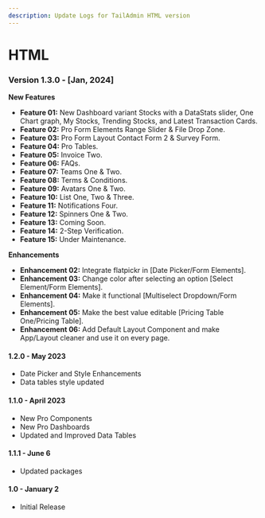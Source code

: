 ```yaml
---
description: Update Logs for TailAdmin HTML version
---
```


# HTML

### Version 1.3.0 - \[Jan, 2024]

**New Features**

* **Feature 01:** New Dashboard variant Stocks with a DataStats slider, One Chart graph, My Stocks, Trending Stocks, and Latest Transaction Cards.
* **Feature 02:** Pro Form Elements Range Slider & File Drop Zone.
* **Feature 03:** Pro Form Layout Contact Form 2 & Survey Form.
* **Feature 04:** Pro Tables.
* **Feature 05:** Invoice Two.
* **Feature 06:** FAQs.
* **Feature 07:** Teams One & Two.
* **Feature 08:** Terms & Conditions.
* **Feature 09:** Avatars One & Two.
* **Feature 10:** List One, Two & Three.
* **Feature 11:** Notifications Four.
* **Feature 12:** Spinners One & Two.
* **Feature 13:** Coming Soon.
* **Feature 14:** 2-Step Verification.
* **Feature 15:** Under Maintenance.

**Enhancements**

* **Enhancement 02:** Integrate flatpickr in \[Date Picker/Form Elements].
* **Enhancement 03:** Change color after selecting an option \[Select Element/Form Elements].
* **Enhancement 04:** Make it functional \[Multiselect Dropdown/Form Elements].
* **Enhancement 05:** Make the best value editable \[Pricing Table One/Pricing Table].
* **Enhancement 06:** Add Default Layout Component and make App/Layout cleaner and use it on every page.

#### 1.2.0 - May 2023

* Date Picker and Style Enhancements
* Data tables style updated

#### 1.1.0 - April 2023

* New Pro Components
* New Pro Dashboards
* Updated and Improved Data Tables

#### 1.1.1 - June 6

* Updated packages

#### 1.0 - January 2

* Initial Release



####

####







